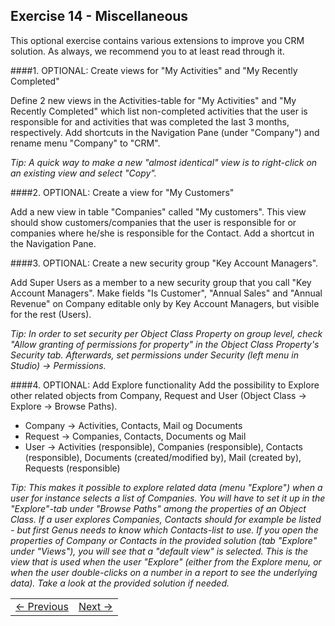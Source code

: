 ## Exercise 14 - Miscellaneous

This optional exercise contains various extensions to improve you CRM solution. As always, we recommend you to at least read through it.

####1. OPTIONAL: Create views for "My Activities" and "My Recently Completed"

Define 2 new views in the Activities-table for "My Activities" and "My Recently Completed" which list non-completed activities that the user is responsible for and activities that was completed the last 3 months, respectively. Add shortcuts in the Navigation Pane (under "Company") and rename menu "Company" to "CRM".

*Tip: A quick way to make a new "almost identical" view is to right-click on an existing view and select "Copy".*

####2. OPTIONAL: Create a view for "My Customers"

Add a new view in table "Companies" called "My customers". This view should show customers/companies that the user is responsible for or companies where he/she is responsible for the Contact. Add a shortcut in the Navigation Pane.

####3. OPTIONAL: Create a new security group "Key Account Managers". 

Add Super Users as a member to a new security group that you call "Key Account Managers". Make fields "Is Customer", "Annual Sales" and "Annual Revenue" on Company editable only by Key Account Managers, but visible for the rest (Users).

*Tip: In order to set security per Object Class Property on group level, check "Allow granting of permissions for property" in the Object Class Property's Security tab. Afterwards, set permissions under Security (left menu in Studio) -> Permissions.*

####4. OPTIONAL: Add Explore functionality 
Add the possibility to Explore other related objects from Company, Request and User (Object Class -> Explore -> Browse Paths).

* Company -> Activities, Contacts, Mail og Documents
* Request -> Companies, Contacts, Documents og Mail
* User -> Activities (responsible), Companies (responsible), Contacts (responsible), Documents (created/modified by), Mail (created by), Requests (responsible)

*Tip: This makes it possible to explore related data (menu "Explore") when a user for instance selects a list of Companies. You will have to set it up in the "Explore"-tab under "Browse Paths" among the properties of an Object Class. If a user explores Companies, Contacts should for example be listed - but first Genus needs to know which Contacts-list to use. If you open the properties of Company or Contacts in the provided solution (tab "Explore" under "Views"), you will see that a "default view" is selected. This is the view that is used when the user "Explore" (either from the Explore menu, or when the user double-clicks on a number in a report to see the underlying data). Take a look at the provided solution if needed.* 


<table>
   <tr><td><a href="exercise-14.md"><- Previous</a></td><td align="right"><a href="exercise-15.md">Next -></a></td></tr>
</table>
